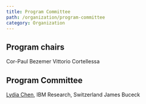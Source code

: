 ```yaml
---
title: Program Committee
path: /organization/program-committee
category: Organization
---
```


## Program chairs

Cor-Paul Bezemer
Vittorio Cortellessa

## Program Committee

[Lydia Chen](https://researcher.watson.ibm.com/researcher/view.php?person=zurich-yic), IBM Research, Switzerland
James Buceck

